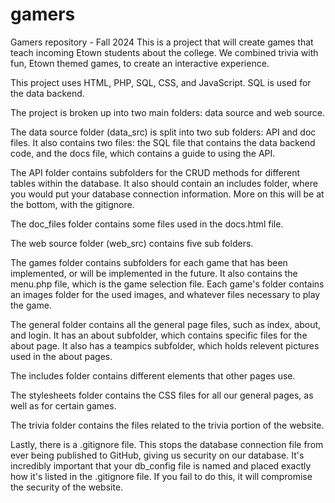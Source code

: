 # gamers

Gamers repository - Fall 2024
This is a project that will create games that teach incoming Etown students about the college.
We combined trivia with fun, Etown themed games, to create an interactive experience.

This project uses HTML, PHP, SQL, CSS, and JavaScript. SQL is used for the data backend.

The project is broken up into two main folders: data source and web source.

The data source folder (data_src) is split into two sub folders: API and doc files. It also contains two files: the SQL file that contains the data backend code, and the docs file, which contains a guide to using the API.

The API folder contains subfolders for the CRUD methods for different tables within the database. It also should contain an includes folder, where you would put your database connection information. More on this will be at the bottom, with the gitignore.

The doc_files folder contains some files used in the docs.html file.

The web source folder (web_src) contains five sub folders.

The games folder contains subfolders for each game that has been implemented, or will be implemented in the future. It also contains the menu.php file, which is the game selection file.
Each game's folder contains an images folder for the used images, and whatever files necessary to play the game.

The general folder contains all the general page files, such as index, about, and login. It has an about subfolder, which contains specific files for the about page. It also has a teampics subfolder, which holds relevent pictures used in the about pages.

The includes folder contains different elements that other pages use.

The stylesheets folder contains the CSS files for all our general pages, as well as for certain games.

The trivia folder contains the files related to the trivia portion of the website.

Lastly, there is a .gitignore file. This stops the database connection file from ever being published to GitHub, giving us security on our database. It's incredibly important that your db_config file is named and placed exactly how it's listed in the .gitignore file. If you fail to do this, it will compromise the security of the website.
